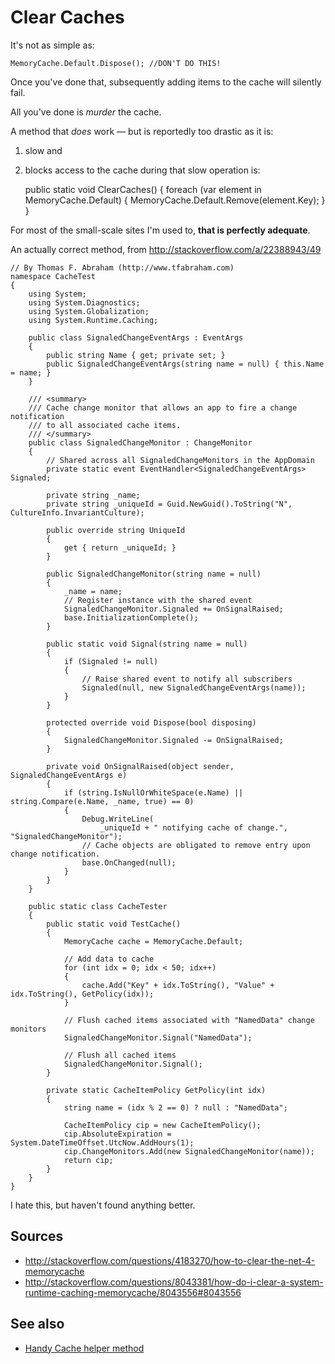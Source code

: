 ﻿# Clear Caches

It's not as simple as:

    MemoryCache.Default.Dispose(); //DON'T DO THIS!

Once you've done that, subsequently adding items to the cache will silently fail.

All you've done is *murder* the cache.

A method that *does* work &mdash; but is reportedly too drastic as it is:

 1. slow and
 2. blocks access to the cache during that slow operation is:

    public static void ClearCaches()
    {
        foreach (var element in MemoryCache.Default)
        {
            MemoryCache.Default.Remove(element.Key);
        }
    }

For most of the small-scale sites I'm used to, **that is perfectly adequate**.

An actually correct method, from http://stackoverflow.com/a/22388943/49


    // By Thomas F. Abraham (http://www.tfabraham.com)
    namespace CacheTest
    {
        using System;
        using System.Diagnostics;
        using System.Globalization;
        using System.Runtime.Caching;

        public class SignaledChangeEventArgs : EventArgs
        {
            public string Name { get; private set; }
            public SignaledChangeEventArgs(string name = null) { this.Name = name; }
        }

        /// <summary>
        /// Cache change monitor that allows an app to fire a change notification
        /// to all associated cache items.
        /// </summary>
        public class SignaledChangeMonitor : ChangeMonitor
        {
            // Shared across all SignaledChangeMonitors in the AppDomain
            private static event EventHandler<SignaledChangeEventArgs> Signaled;

            private string _name;
            private string _uniqueId = Guid.NewGuid().ToString("N", CultureInfo.InvariantCulture);

            public override string UniqueId
            {
                get { return _uniqueId; }
            }

            public SignaledChangeMonitor(string name = null)
            {
                _name = name;
                // Register instance with the shared event
                SignaledChangeMonitor.Signaled += OnSignalRaised;
                base.InitializationComplete();
            }

            public static void Signal(string name = null)
            {
                if (Signaled != null)
                {
                    // Raise shared event to notify all subscribers
                    Signaled(null, new SignaledChangeEventArgs(name));
                }
            }

            protected override void Dispose(bool disposing)
            {
                SignaledChangeMonitor.Signaled -= OnSignalRaised;
            }

            private void OnSignalRaised(object sender, SignaledChangeEventArgs e)
            {
                if (string.IsNullOrWhiteSpace(e.Name) || string.Compare(e.Name, _name, true) == 0)
                {
                    Debug.WriteLine(
                        _uniqueId + " notifying cache of change.", "SignaledChangeMonitor");
                    // Cache objects are obligated to remove entry upon change notification.
                    base.OnChanged(null);
                }
            }
        }

        public static class CacheTester
        {
            public static void TestCache()
            {
                MemoryCache cache = MemoryCache.Default;

                // Add data to cache
                for (int idx = 0; idx < 50; idx++)
                {
                    cache.Add("Key" + idx.ToString(), "Value" + idx.ToString(), GetPolicy(idx));
                }

                // Flush cached items associated with "NamedData" change monitors
                SignaledChangeMonitor.Signal("NamedData");

                // Flush all cached items
                SignaledChangeMonitor.Signal();
            }

            private static CacheItemPolicy GetPolicy(int idx)
            {
                string name = (idx % 2 == 0) ? null : "NamedData";

                CacheItemPolicy cip = new CacheItemPolicy();
                cip.AbsoluteExpiration = System.DateTimeOffset.UtcNow.AddHours(1);
                cip.ChangeMonitors.Add(new SignaledChangeMonitor(name));
                return cip;
            }
        }
    }


I hate this, but haven't found anything better.


## Sources

 - http://stackoverflow.com/questions/4183270/how-to-clear-the-net-4-memorycache
 - http://stackoverflow.com/questions/8043381/how-do-i-clear-a-system-runtime-caching-memorycache/8043556#8043556

## See also

 - [Handy Cache helper method](from_memory.md)